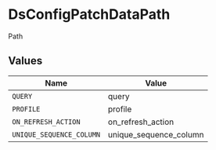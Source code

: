 # DsConfigPatchDataPath

Path


## Values

| Name                     | Value                    |
| ------------------------ | ------------------------ |
| `QUERY`                  | query                    |
| `PROFILE`                | profile                  |
| `ON_REFRESH_ACTION`      | on_refresh_action        |
| `UNIQUE_SEQUENCE_COLUMN` | unique_sequence_column   |